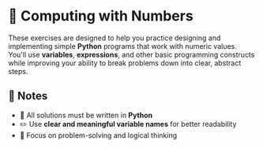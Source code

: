 # 🧮 Computing with Numbers

These exercises are designed to help you practice designing and implementing simple **Python** programs that work with numeric values.  
You'll use **variables**, **expressions**, and other basic programming constructs while improving your ability to break problems down into clear, abstract steps.  

## 📌 Notes
- 🐍 All solutions must be written in **Python**  
- ✏️ Use **clear and meaningful variable names** for better readability  
- 🧠 Focus on problem-solving and logical thinking  
